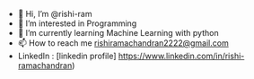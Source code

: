 - 👋 Hi, I’m @rishi-ram
- 👀 I’m interested in Programming
- 🌱 I’m currently learning Machine Learning with python
- 📫 How to reach me rishiramachandran2222@gmail.com
- LinkedIn : [linkedin profile] https://www.linkedin.com/in/rishi-ramachandran)

<!---
rishi-ram/rishi-ram is a ✨ special ✨ repository because its `README.md` (this file) appears on your GitHub profile.
You can click the Preview link to take a look at your changes.
--->
